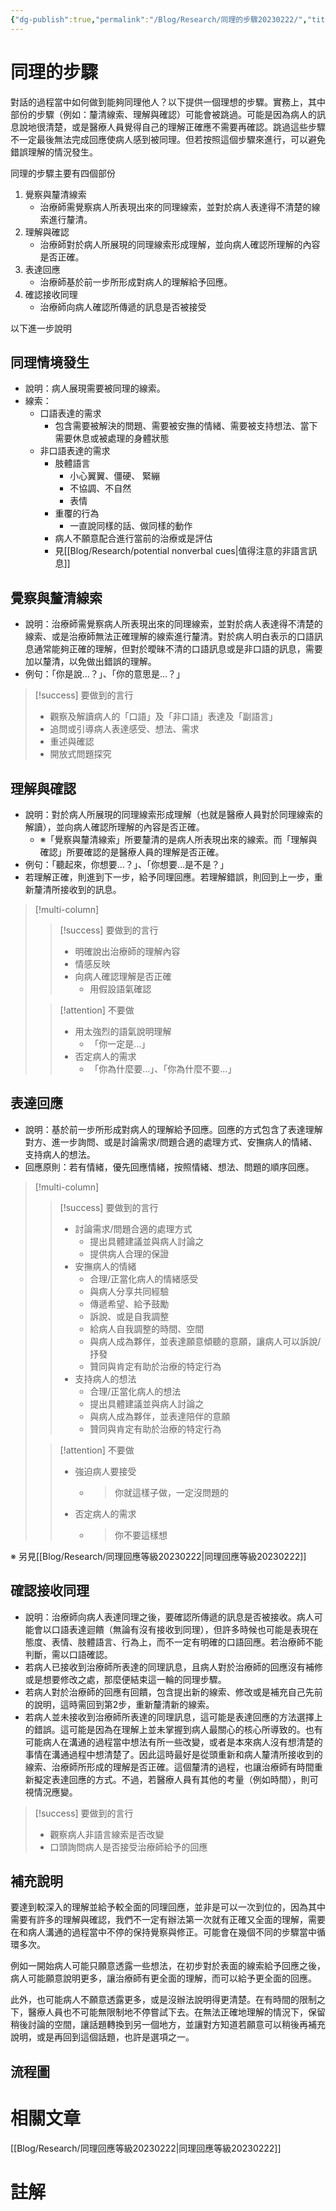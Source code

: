 ```yaml
---
{"dg-publish":true,"permalink":"/Blog/Research/同理的步驟20230222/","title":"同理的步驟","tags":["blog","empathy","empathy/course","manuscript"],"created":"2023-02-22","updated":"2023-02-24"}
---
```



# 同理的步驟

對話的過程當中如何做到能夠同理他人？以下提供一個理想的步驟。實務上，其中部份的步驟（例如：釐清線索、理解與確認）可能會被跳過。可能是因為病人的訊息說地很清楚，或是醫療人員覺得自己的理解正確應不需要再確認。跳過這些步驟不一定最後無法完成回應使病人感到被同理。但若按照這個步驟來進行，可以避免錯誤理解的情況發生。

同理的步驟主要有四個部份

1. 覺察與釐清線索
   - 治療師需覺察病人所表現出來的同理線索，並對於病人表達得不清楚的線索進行釐清。
2. 理解與確認
   - 治療師對於病人所展現的同理線索形成理解，並向病人確認所理解的內容是否正確。
3. 表達回應
   - 治療師基於前一步所形成對病人的理解給予回應。
4. 確認接收同理
   - 治療師向病人確認所傳遞的訊息是否被接受

以下進一步說明

## 同理情境發生

- 說明：病人展現需要被同理的線索。
- 線索：
  - 口語表達的需求
    - 包含需要被解決的問題、需要被安撫的情緒、需要被支持想法、當下需要休息或被處理的身體狀態
  - 非口語表達的需求
    - 肢體語言
      - 小心翼翼、僵硬、 緊繃
      - 不協調、不自然
      - 表情
    - 重覆的行為
      - 一直說同樣的話、做同樣的動作
    - 病人不願意配合進行當前的治療或是評估
    - 見[[Blog/Research/potential nonverbal cues\|值得注意的非語言訊息]]

## 覺察與釐清線索

- 說明：治療師需覺察病人所表現出來的同理線索，並對於病人表達得不清楚的線索、或是治療師無法正確理解的線索進行釐清。對於病人明白表示的口語訊息通常能夠正確的理解，但對於曖昧不清的口語訊息或是非口語的訊息，需要加以釐清，以免做出錯誤的理解。
- 例句：「你是說…？」、「你的意思是…？」

> [!success] 要做到的言行
>
> - 觀察及解讀病人的「口語」及「非口語」表達及「副語言」
> - 追問或引導病人表達感受、想法、需求
> - 重述與確認
> - 開放式問題探究

## 理解與確認

- 說明：對於病人所展現的同理線索形成理解（也就是醫療人員對於同理線索的解讀），並向病人確認所理解的內容是否正確。
  - ※「覺察與釐清線索」所要釐清的是病人所表現出來的線索。而「理解與確認」所要確認的是醫療人員的理解是否正確。
- 例句：「聽起來，你想要…？」、「你想要…是不是？」
- 若理解正確，則進到下一步，給予同理回應。若理解錯誤，則回到上一步，重新釐清所接收到的訊息。

> [!multi-column]
>
> > [!success] 要做到的言行
> >
> > - 明確說出治療師的理解內容
> > - 情感反映
> > - 向病人確認理解是否正確
> >   - 用假設語氣確認
>
> > [!attention] 不要做
> >
> > - 用太強烈的語氣說明理解
> >   - 「你一定是…」
> > - 否定病人的需求
> >   - 「你為什麼要…」、「你為什麼不要…」

## 表達回應

- 說明：基於前一步所形成對病人的理解給予回應。回應的方式包含了表達理解對方、進一步詢問、或是討論需求/問題合適的處理方式、安撫病人的情緒、支持病人的想法。
- 回應原則：若有情緒，優先回應情緒，按照情緒、想法、問題的順序回應。

> [!multi-column]
>
> > [!success] 要做到的言行
> >
> > - 討論需求/問題合適的處理方式
> >   - 提出具體建議並與病人討論之
> >   - 提供病人合理的保證
> > - 安撫病人的情緒
> >   - 合理/正當化病人的情緒感受
> >   - 與病人分享共同經驗
> >   - 傳遞希望、給予鼓勵
> >   - 訴說、或是自我調整
> >   - 給病人自我調整的時間、空間
> >   - 與病人成為夥伴，並表達願意傾聽的意願，讓病人可以訴說/抒發
> >   - 贊同與肯定有助於治療的特定行為
> > - 支持病人的想法
> >   - 合理/正當化病人的想法
> >   - 提出具體建議並與病人討論之
> >   - 與病人成為夥伴，並表達陪伴的意願
> >   - 贊同與肯定有助於治療的特定行為
>
> > [!attention] 不要做
> >
> > - 強迫病人要接受
> >   - > 你就這樣子做，一定沒問題的
> > - 否定病人的需求
> >   - > 你不要這樣想

※ 另見[[Blog/Research/同理回應等級20230222\|同理回應等級20230222]]

## 確認接收同理

- 說明：治療師向病人表達同理之後，要確認所傳遞的訊息是否被接收。病人可能會以口語表達迴饋（無論有沒有接收到同理），但許多時候也可能是表現在態度、表情、肢體語言、行為上，而不一定有明確的口語回應。若治療師不能判斷，需以口語確認。
- 若病人已接收到治療師所表達的同理訊息，且病人對於治療師的回應沒有補修或是想要修改之處，那麼便結束這一輪的同理步驟。
- 若病人對於治療師的回應有回饋，包含提出新的線索、修改或是補充自己先前的說明，這時需回到第2步，重新釐清新的線索。
- 若病人並未接收到治療師所表達的同理訊息，這可能是表達回應的方法選擇上的錯誤。這可能是因為在理解上並未掌握到病人最關心的核心所導致的。也有可能病人在溝通的過程當中想法有所一些改變，或者是本來病人沒有想清楚的事情在溝通過程中想清楚了。因此這時最好是從頭重新和病人釐清所接收到的線索、治療師所形成的理解是否正確。這個釐清的過程，也讓治療師有時間重新擬定表達回應的方式。不過，若醫療人員有其他的考量（例如時間），則可視情況應變。

> [!success] 要做到的言行
>
> - 觀察病人非語言線索是否改變
> - 口頭詢問病人是否接受治療師給予的回應

## 補充說明

要達到較深入的理解並給予較全面的同理回應，並非是可以一次到位的，因為其中需要有許多的理解與確認，我們不一定有辦法第一次就有正確又全面的理解，需要在和病人溝通的過程當中不停的保持覺察與修正。可能會在幾個不同的步驟當中循環多次。

例如一開始病人可能只願意透露一些想法，在初步對於表面的線索給予回應之後，病人可能願意說明更多，讓治療師有更全面的理解，而可以給予更全面的回應。

此外，也可能病人不願意透露更多，或是沒辦法說明得更清楚。在有時間的限制之下，醫療人員也不可能無限制地不停嘗試下去。在無法正確地理解的情況下，保留稍後討論的空間，讓話題轉換到另一個地方，並讓對方知道若願意可以稍後再補充說明，或是再回到這個話題，也許是選項之一。

## 流程圖

<style> .container {font-family: sans-serif; text-align: center;} .button-wrapper button {z-index: 1;height: 40px; width: 100px; margin: 10px;padding: 5px;} .excalidraw .App-menu_top .buttonList { display: flex;} .excalidraw-wrapper { height: 800px; margin: 50px; position: relative;} :root[dir="ltr"] .excalidraw .layer-ui__wrapper .zen-mode-transition.App-menu_bottom--transition-left {transform: none;} </style><script src="https://cdn.jsdelivr.net/npm/react@17/umd/react.production.min.js"></script><script src="https://cdn.jsdelivr.net/npm/react-dom@17/umd/react-dom.production.min.js"></script><script type="text/javascript" src="https://cdn.jsdelivr.net/npm/@excalidraw/excalidraw@0/dist/excalidraw.production.min.js"></script><div id="empathy_steps_20230208excalidraw.md1"></div><script>(function(){const InitialData={"type":"excalidraw","version":2,"source":"https://github.com/zsviczian/obsidian-excalidraw-plugin/releases/tag/1.8.19","elements":[{"type":"text","version":249,"versionNonce":750705796,"isDeleted":false,"id":"IUy0Rvky","fillStyle":"cross-hatch","strokeWidth":1,"strokeStyle":"solid","roughness":1,"opacity":100,"angle":0,"x":-2143.8662274826233,"y":-92.94244911466518,"strokeColor":"#1864ab","backgroundColor":"#82c91e","width":428.75,"height":73.2,"seed":634476328,"groupIds":[],"roundness":null,"boundElements":[],"updated":1675935011930,"link":null,"locked":false,"fontSize":61.251791470267044,"fontFamily":1,"text":"理想的同理步驟","rawText":"理想的同理步驟","textAlign":"left","verticalAlign":"top","containerId":null,"originalText":"理想的同理步驟"},{"type":"rectangle","version":280,"versionNonce":479120290,"isDeleted":false,"id":"dPW15d_ijYPPW9PN-Oimc","fillStyle":"cross-hatch","strokeWidth":4,"strokeStyle":"solid","roughness":1,"opacity":100,"angle":0,"x":-1511.671072529716,"y":59.18891719215594,"strokeColor":"#343a40","backgroundColor":"transparent","width":334.2857142857142,"height":120,"seed":1274026656,"groupIds":["HtZfi0qMjgDszFvC8itc6"],"roundness":null,"boundElements":[{"id":"e_v-3JCI31vX4ipksqdII","type":"arrow"}],"updated":1678634964492,"link":null,"locked":false,"customData":{"legacyTextWrap":true}},{"type":"text","version":249,"versionNonce":1939921278,"isDeleted":false,"id":"fKHEZvO9","fillStyle":"cross-hatch","strokeWidth":4,"strokeStyle":"solid","roughness":1,"opacity":100,"angle":0,"x":-1453.028215386859,"y":93.18891719215594,"strokeColor":"#343a40","backgroundColor":"transparent","width":216,"height":43.199999999999996,"seed":557072224,"groupIds":["HtZfi0qMjgDszFvC8itc6"],"roundness":null,"boundElements":[],"updated":1678634969660,"link":null,"locked":false,"fontSize":36,"fontFamily":1,"text":"同理線索發生","rawText":"同理線索發生","textAlign":"left","verticalAlign":"top","containerId":null,"originalText":"同理線索發生"},{"type":"text","version":103,"versionNonce":150668860,"isDeleted":false,"id":"d2u0IdXf","fillStyle":"cross-hatch","strokeWidth":4,"strokeStyle":"solid","roughness":1,"opacity":100,"angle":0,"x":-1471.0282153868588,"y":376.93438978387326,"strokeColor":"#343a40","backgroundColor":"transparent","width":252,"height":43.199999999999996,"seed":1110136480,"groupIds":["N-1_WVSJjqjCb3eBo5TSY"],"roundness":null,"boundElements":[],"updated":1675935011930,"link":null,"locked":false,"fontSize":36,"fontFamily":1,"text":"覺察與釐清線索","rawText":"覺察與釐清線索","textAlign":"left","verticalAlign":"top","containerId":null,"originalText":"覺察與釐清線索"},{"type":"ellipse","version":178,"versionNonce":1556908932,"isDeleted":false,"id":"x7d-kBr7fN_5CRvhIwf9D","fillStyle":"cross-hatch","strokeWidth":4,"strokeStyle":"solid","roughness":1,"opacity":100,"angle":0,"x":-1523.939980092741,"y":307.6402721368144,"strokeColor":"#343a40","backgroundColor":"transparent","width":358.82352941176464,"height":190.58823529411768,"seed":1065152160,"groupIds":["N-1_WVSJjqjCb3eBo5TSY"],"roundness":null,"boundElements":[{"id":"e_v-3JCI31vX4ipksqdII","type":"arrow"},{"id":"Bj4SMHSByh4OQqGzhUHiy","type":"arrow"},{"id":"iT4BYqrvQD6YAvCW9y0P5","type":"arrow"},{"id":"zbwniMjZQKLTSix18lQzi","type":"arrow"}],"updated":1675935011930,"link":null,"locked":false,"customData":{"legacyTextWrap":true}},{"type":"text","version":130,"versionNonce":213311164,"isDeleted":false,"id":"NjALBLsu","fillStyle":"cross-hatch","strokeWidth":4,"strokeStyle":"solid","roughness":1,"opacity":100,"angle":0,"x":-1435.0282153868588,"y":694.8646050226495,"strokeColor":"#343a40","backgroundColor":"transparent","width":180,"height":43.199999999999996,"seed":79831712,"groupIds":["3vym5WPOw6YhBCfZaSgiV"],"roundness":null,"boundElements":[],"updated":1675935011930,"link":null,"locked":false,"fontSize":36,"fontFamily":1,"text":"理解與確認","rawText":"理解與確認","textAlign":"left","verticalAlign":"top","containerId":null,"originalText":"理解與確認"},{"type":"ellipse","version":204,"versionNonce":1706588932,"isDeleted":false,"id":"UkePRizZzeQerN9jd99AW","fillStyle":"cross-hatch","strokeWidth":4,"strokeStyle":"solid","roughness":1,"opacity":100,"angle":0,"x":-1523.9399800927413,"y":625.5861123755905,"strokeColor":"#343a40","backgroundColor":"transparent","width":358.82352941176464,"height":190.58823529411768,"seed":970905440,"groupIds":["3vym5WPOw6YhBCfZaSgiV"],"roundness":null,"boundElements":[{"id":"Bj4SMHSByh4OQqGzhUHiy","type":"arrow"},{"id":"WHTklkOyT0FjQ9MP4lTGU","type":"arrow"},{"id":"fqYxSwuahICLPemdiLgVR","type":"arrow"},{"id":"fdkaQND_PYX0VYrH1xWo-","type":"arrow"}],"updated":1675935011930,"link":null,"locked":false,"customData":{"legacyTextWrap":true}},{"type":"text","version":251,"versionNonce":1439898684,"isDeleted":false,"id":"crRannfh","fillStyle":"cross-hatch","strokeWidth":4,"strokeStyle":"solid","roughness":1,"opacity":100,"angle":0,"x":-1417.0282153868588,"y":1379.5487545711635,"strokeColor":"#343a40","backgroundColor":"transparent","width":144,"height":43.199999999999996,"seed":1356756832,"groupIds":["YAqq7lIz1MDwn_e6oX5qM"],"roundness":null,"boundElements":[],"updated":1675935093568,"link":null,"locked":false,"fontSize":36,"fontFamily":1,"text":"表達回應","rawText":"表達回應","textAlign":"left","verticalAlign":"top","containerId":null,"originalText":"表達回應"},{"type":"ellipse","version":302,"versionNonce":2041107844,"isDeleted":false,"id":"cn1dhuRwo0tETFmmqeGcz","fillStyle":"cross-hatch","strokeWidth":4,"strokeStyle":"solid","roughness":1,"opacity":100,"angle":0,"x":-1523.939980092741,"y":1310.2546369241045,"strokeColor":"#343a40","backgroundColor":"transparent","width":358.82352941176464,"height":190.58823529411768,"seed":200224416,"groupIds":["YAqq7lIz1MDwn_e6oX5qM"],"roundness":null,"boundElements":[{"id":"EBHje4FnAdkQCARxff6CV","type":"arrow"},{"id":"_WsH5xM99qxt8o_GA_UKb","type":"arrow"},{"id":"zNbfQ17gmeIdURUsLxaWB","type":"arrow"}],"updated":1675935093568,"link":null,"locked":false,"customData":{"legacyTextWrap":true}},{"type":"diamond","version":156,"versionNonce":1960314940,"isDeleted":false,"id":"FLsSzb02ukR_FVj18ZjLJ","fillStyle":"cross-hatch","strokeWidth":4,"strokeStyle":"solid","roughness":1,"opacity":100,"angle":0,"x":-1582.3059931646367,"y":943.5319526143666,"strokeColor":"#343a40","backgroundColor":"transparent","width":475.55555555555566,"height":242.22222222222217,"seed":1030531744,"groupIds":["TYoeW_2TximRaG9wuA1NA"],"roundness":null,"boundElements":[{"id":"WHTklkOyT0FjQ9MP4lTGU","type":"arrow"},{"id":"EBHje4FnAdkQCARxff6CV","type":"arrow"},{"id":"iT4BYqrvQD6YAvCW9y0P5","type":"arrow"},{"id":"fqYxSwuahICLPemdiLgVR","type":"arrow"}],"updated":1675935011930,"link":null,"locked":false,"customData":{"legacyTextWrap":true}},{"type":"text","version":116,"versionNonce":1790486916,"isDeleted":false,"id":"6JmP5kwY","fillStyle":"cross-hatch","strokeWidth":4,"strokeStyle":"solid","roughness":1,"opacity":100,"angle":0,"x":-1453.0282153868588,"y":1038.6430637254778,"strokeColor":"#343a40","backgroundColor":"transparent","width":216,"height":43.199999999999996,"seed":984884896,"groupIds":["TYoeW_2TximRaG9wuA1NA"],"roundness":null,"boundElements":[],"updated":1675935011930,"link":null,"locked":false,"fontSize":36,"fontFamily":1,"text":"理解是否正確","rawText":"理解是否正確","textAlign":"left","verticalAlign":"top","containerId":null,"originalText":"理解是否正確"},{"type":"diamond","version":798,"versionNonce":1143108612,"isDeleted":false,"id":"qPORRdqO7hejDJXKX5uzA","fillStyle":"cross-hatch","strokeWidth":4,"strokeStyle":"solid","roughness":1,"opacity":100,"angle":0,"x":-1710.7186915773354,"y":1869.1463174016562,"strokeColor":"#343a40","backgroundColor":"transparent","width":726.666666666667,"height":242.22222222222217,"seed":177035936,"groupIds":["ETCwcaoR7216JVEKC0Tui"],"roundness":null,"boundElements":[{"id":"OkKDfFhxrAmTPwbgkks-H","type":"arrow"},{"id":"zbwniMjZQKLTSix18lQzi","type":"arrow"},{"id":"zNbfQ17gmeIdURUsLxaWB","type":"arrow"},{"id":"_WsH5xM99qxt8o_GA_UKb","type":"arrow"},{"id":"IFgjDiK2zGJ-BmFf62Imh","type":"arrow"},{"id":"fdkaQND_PYX0VYrH1xWo-","type":"arrow"}],"updated":1675935282147,"link":null,"locked":false,"customData":{"legacyTextWrap":true}},{"type":"text","version":865,"versionNonce":1549112068,"isDeleted":false,"id":"42NMSLTQ","fillStyle":"cross-hatch","strokeWidth":4,"strokeStyle":"solid","roughness":1,"opacity":100,"angle":0,"x":-1419.885358244002,"y":1937.6168035127673,"strokeColor":"#343a40","backgroundColor":"transparent","width":144,"height":86.39999999999999,"seed":864231264,"groupIds":["ETCwcaoR7216JVEKC0Tui"],"roundness":null,"boundElements":[],"updated":1675935208820,"link":null,"locked":false,"fontSize":36,"fontFamily":1,"text":"病人是否\n接收同理","rawText":"病人是否\n接收同理","textAlign":"center","verticalAlign":"top","containerId":null,"originalText":"病人是否\n接收同理"},{"type":"rectangle","version":577,"versionNonce":1808011068,"isDeleted":false,"id":"82VYAUmo2tK7tXJs1lCm7","fillStyle":"cross-hatch","strokeWidth":4,"strokeStyle":"solid","roughness":1,"opacity":100,"angle":0,"x":-1508.8139296725728,"y":2298.7261445685367,"strokeColor":"#343a40","backgroundColor":"transparent","width":334.2857142857142,"height":120,"seed":240901792,"groupIds":["mXsky95tG8qxOTryx7j-X"],"roundness":null,"boundElements":[{"id":"OkKDfFhxrAmTPwbgkks-H","type":"arrow"}],"updated":1675935208820,"link":null,"locked":false,"customData":{"legacyTextWrap":true}},{"type":"text","version":568,"versionNonce":770530948,"isDeleted":false,"id":"MKsNRMO3","fillStyle":"cross-hatch","strokeWidth":4,"strokeStyle":"solid","roughness":1,"opacity":100,"angle":0,"x":-1450.171072529716,"y":2332.7261445685367,"strokeColor":"#343a40","backgroundColor":"transparent","width":216,"height":43.199999999999996,"seed":2093931360,"groupIds":["mXsky95tG8qxOTryx7j-X"],"roundness":null,"boundElements":[],"updated":1675935368910,"link":null,"locked":false,"fontSize":36,"fontFamily":1,"text":"同理步驟完成","rawText":"同理步驟完成","textAlign":"left","verticalAlign":"top","containerId":null,"originalText":"同理步驟完成"},{"type":"arrow","version":61,"versionNonce":968427362,"isDeleted":false,"id":"e_v-3JCI31vX4ipksqdII","fillStyle":"cross-hatch","strokeWidth":4,"strokeStyle":"solid","roughness":1,"opacity":100,"angle":0,"x":-1341.6891955272117,"y":204.39296379836503,"strokeColor":"#343a40","backgroundColor":"transparent","width":5.726130300835393,"height":78.11322664568206,"seed":1215278007,"groupIds":[],"roundness":null,"boundElements":[],"updated":1678634964494,"link":null,"locked":false,"startBinding":{"elementId":"dPW15d_ijYPPW9PN-Oimc","focus":-0.04919329567527005,"gap":25.20404660620909},"endBinding":{"elementId":"x7d-kBr7fN_5CRvhIwf9D","focus":-0.06524818215705522,"gap":25.14607827709338},"lastCommittedPoint":null,"startArrowhead":null,"endArrowhead":"arrow","points":[[0,0],[-5.726130300835393,78.11322664568206]]},{"type":"arrow","version":56,"versionNonce":1149855748,"isDeleted":false,"id":"Bj4SMHSByh4OQqGzhUHiy","fillStyle":"cross-hatch","strokeWidth":4,"strokeStyle":"solid","roughness":1,"opacity":100,"angle":0,"x":-1347.0645989728632,"y":513.017963798365,"strokeColor":"#343a40","backgroundColor":"transparent","width":4.78125,"height":92.625,"seed":1795101401,"groupIds":[],"roundness":null,"boundElements":[],"updated":1675935011930,"link":null,"locked":false,"startBinding":{"elementId":"x7d-kBr7fN_5CRvhIwf9D","focus":0.050344279550937655,"gap":14.805403483773418},"endBinding":{"elementId":"UkePRizZzeQerN9jd99AW","focus":0.04109910416427004,"gap":19.945998614384877},"lastCommittedPoint":null,"startArrowhead":null,"endArrowhead":"arrow","points":[[0,0],[4.78125,92.625]]},{"type":"arrow","version":28,"versionNonce":824445500,"isDeleted":false,"id":"WHTklkOyT0FjQ9MP4lTGU","fillStyle":"cross-hatch","strokeWidth":4,"strokeStyle":"solid","roughness":1,"opacity":100,"angle":0,"x":-1349.1557162357035,"y":844.9085887983648,"strokeColor":"#343a40","backgroundColor":"transparent","width":7.546875,"height":79.765625,"seed":2137863577,"groupIds":[],"roundness":null,"boundElements":[],"updated":1675935011930,"link":null,"locked":false,"startBinding":{"elementId":"UkePRizZzeQerN9jd99AW","focus":0.04780726339425052,"gap":28.74774938548184},"endBinding":{"elementId":"FLsSzb02ukR_FVj18ZjLJ","focus":0.10066738288654804,"gap":21.65701228159186},"lastCommittedPoint":null,"startArrowhead":null,"endArrowhead":"arrow","points":[[0,0],[7.546875,79.765625]]},{"type":"arrow","version":28,"versionNonce":1954252036,"isDeleted":false,"id":"EBHje4FnAdkQCARxff6CV","fillStyle":"cross-hatch","strokeWidth":4,"strokeStyle":"solid","roughness":1,"opacity":100,"angle":0,"x":-1345.258867462509,"y":1202.3979274329995,"strokeColor":"#343a40","backgroundColor":"transparent","width":3.876315733411957,"height":85.59795459637962,"seed":1370994713,"groupIds":[],"roundness":null,"boundElements":[{"type":"text","id":"4P7dLe06"}],"updated":1675935093569,"link":null,"locked":false,"customData":{"legacyTextWrap":true},"startBinding":{"elementId":"FLsSzb02ukR_FVj18ZjLJ","focus":0.018499829464810033,"gap":16.659782499966184},"endBinding":{"elementId":"cn1dhuRwo0tETFmmqeGcz","focus":0.04719096123504909,"gap":22.273055704829147},"lastCommittedPoint":null,"startArrowhead":null,"endArrowhead":"arrow","points":[[0,0],[3.876315733411957,85.59795459637962]]},{"type":"text","version":18,"versionNonce":1129832190,"isDeleted":false,"id":"4P7dLe06","fillStyle":"cross-hatch","strokeWidth":4,"strokeStyle":"solid","roughness":1,"opacity":100,"angle":0,"x":-1361.320709595803,"y":1223.5969047311894,"strokeColor":"#343a40","backgroundColor":"transparent","width":36,"height":43.199999999999996,"seed":153374713,"groupIds":[],"roundness":null,"boundElements":[],"updated":1678634962551,"link":null,"locked":false,"fontSize":36,"fontFamily":1,"text":"是","rawText":"是","textAlign":"center","verticalAlign":"middle","containerId":"EBHje4FnAdkQCARxff6CV","originalText":"是"},{"type":"arrow","version":566,"versionNonce":1893709244,"isDeleted":false,"id":"_WsH5xM99qxt8o_GA_UKb","fillStyle":"cross-hatch","strokeWidth":4,"strokeStyle":"solid","roughness":1,"opacity":100,"angle":0,"x":-1349.952916545215,"y":1519.1574574965166,"strokeColor":"#343a40","backgroundColor":"transparent","width":0.27362931543552804,"height":62.403507981595794,"seed":680294711,"groupIds":[],"roundness":null,"boundElements":[],"updated":1675935258925,"link":null,"locked":false,"startBinding":{"elementId":"cn1dhuRwo0tETFmmqeGcz","focus":0.027459358478578978,"gap":18.355908119159253},"endBinding":{"elementId":"-GW_SFbAQbgF7n88buctO","focus":-0.035658293613722296,"gap":3.1604065236820276},"lastCommittedPoint":null,"startArrowhead":null,"endArrowhead":"arrow","points":[[0,0],[-0.27362931543552804,62.403507981595794]]},{"type":"arrow","version":1280,"versionNonce":594986940,"isDeleted":false,"id":"OkKDfFhxrAmTPwbgkks-H","fillStyle":"cross-hatch","strokeWidth":4,"strokeStyle":"solid","roughness":1,"opacity":100,"angle":0,"x":-1334.2568673296114,"y":2128.2137660993885,"strokeColor":"#343a40","backgroundColor":"transparent","width":0.055642359537387165,"height":148.04080484183305,"seed":1686849527,"groupIds":[],"roundness":null,"boundElements":[{"type":"text","id":"MePsSgoq"}],"updated":1675935208820,"link":null,"locked":false,"customData":{"legacyTextWrap":true},"startBinding":{"elementId":"qPORRdqO7hejDJXKX5uzA","focus":-0.03627684162226953,"gap":20.13237836222477},"endBinding":{"elementId":"82VYAUmo2tK7tXJs1lCm7","focus":0.043834219519213256,"gap":22.471573627315138},"lastCommittedPoint":null,"startArrowhead":null,"endArrowhead":"arrow","points":[[0,0],[-0.055642359537387165,148.04080484183305]]},{"type":"text","version":33,"versionNonce":634918882,"isDeleted":false,"id":"MePsSgoq","fillStyle":"cross-hatch","strokeWidth":4,"strokeStyle":"solid","roughness":1,"opacity":100,"angle":0,"x":-1352.28468850938,"y":2180.634168520305,"strokeColor":"#343a40","backgroundColor":"transparent","width":36,"height":43.199999999999996,"seed":140288791,"groupIds":[],"roundness":null,"boundElements":[],"updated":1678634962552,"link":null,"locked":false,"fontSize":36,"fontFamily":1,"text":"是","rawText":"是","textAlign":"center","verticalAlign":"middle","containerId":"OkKDfFhxrAmTPwbgkks-H","originalText":"是"},{"type":"arrow","version":228,"versionNonce":1491289604,"isDeleted":false,"id":"iT4BYqrvQD6YAvCW9y0P5","fillStyle":"cross-hatch","strokeWidth":4,"strokeStyle":"solid","roughness":1,"opacity":100,"angle":0,"x":-1079.6297778868598,"y":1061.961168163444,"strokeColor":"#e67700","backgroundColor":"transparent","width":308.5677083333335,"height":695.4947916666666,"seed":1459357465,"groupIds":[],"roundness":{"type":2},"boundElements":[],"updated":1675935011930,"link":null,"locked":false,"startBinding":{"elementId":"mz7Me4DZ","focus":1.495942063754654,"gap":14.65885416666697},"endBinding":{"elementId":"x7d-kBr7fN_5CRvhIwf9D","focus":-0.22608081079652803,"gap":10.299837955190213},"lastCommittedPoint":null,"startArrowhead":null,"endArrowhead":"arrow","points":[[0,0],[228.40364583333348,7.552083333333485],[208.95052083333348,-687.9427083333331],[-80.1640625,-683.4505208333331]]},{"type":"arrow","version":719,"versionNonce":917498244,"isDeleted":false,"id":"zbwniMjZQKLTSix18lQzi","fillStyle":"cross-hatch","strokeWidth":4,"strokeStyle":"solid","roughness":1,"opacity":100,"angle":0,"x":-1727.2919615187154,"y":2010.2574285127673,"strokeColor":"#e67700","backgroundColor":"transparent","width":388.6007089443526,"height":1618.2620341588474,"seed":1634092697,"groupIds":[],"roundness":{"type":2},"boundElements":[],"updated":1675935286528,"link":null,"locked":false,"startBinding":{"elementId":"qPORRdqO7hejDJXKX5uzA","focus":-1.0777133158513956,"gap":24.21459409016687},"endBinding":{"elementId":"x7d-kBr7fN_5CRvhIwf9D","focus":0.04406359066182515,"gap":22.139440262095263},"lastCommittedPoint":null,"startArrowhead":null,"endArrowhead":"arrow","points":[[0,0],[-207.0800801890175,-355.11917701599054],[-161.47937124466483,-1618.2620341588474],[181.5206287553351,-1614.0149858804275]]},{"type":"arrow","version":213,"versionNonce":1410590084,"isDeleted":false,"id":"fqYxSwuahICLPemdiLgVR","fillStyle":"cross-hatch","strokeWidth":4,"strokeStyle":"solid","roughness":1,"opacity":100,"angle":0,"x":-1086.5516528868598,"y":1064.8257514967775,"strokeColor":"#e67700","backgroundColor":"transparent","width":193.9453125,"height":365.2994791666665,"seed":1875758071,"groupIds":[],"roundness":{"type":2},"boundElements":[],"updated":1675935011930,"link":null,"locked":false,"startBinding":{"elementId":"FLsSzb02ukR_FVj18ZjLJ","focus":-0.0715785481742591,"gap":9.330277023820187},"endBinding":{"elementId":"UkePRizZzeQerN9jd99AW","focus":-0.17716394193900886,"gap":20.56391093332158},"lastCommittedPoint":null,"startArrowhead":null,"endArrowhead":"arrow","points":[[0,0],[133.95833333333348,4.596354166666515],[125.49479166666652,-360.5859375],[-59.986979166666515,-360.703125]]},{"type":"arrow","version":795,"versionNonce":162378812,"isDeleted":false,"id":"zNbfQ17gmeIdURUsLxaWB","fillStyle":"cross-hatch","strokeWidth":4,"strokeStyle":"solid","roughness":1,"opacity":100,"angle":0,"x":-1714.15508059222,"y":1987.4002856556242,"strokeColor":"#e67700","backgroundColor":"transparent","width":258.6012856433942,"height":607.0284213511916,"seed":946234519,"groupIds":[],"roundness":{"type":2},"boundElements":[],"updated":1675935278555,"link":null,"locked":false,"startBinding":{"elementId":"qPORRdqO7hejDJXKX5uzA","focus":-1.007489045425851,"gap":3.7972053300577073},"endBinding":{"elementId":"cn1dhuRwo0tETFmmqeGcz","focus":0.270309526758044,"gap":28.389899249203097},"lastCommittedPoint":null,"startArrowhead":null,"endArrowhead":"arrow","points":[[0,0],[-67.7989043880998,-270.7848781719151],[-92.7085491287882,-606.2891884818515],[165.89273651460599,-607.0284213511916]]},{"type":"arrow","version":782,"versionNonce":815175356,"isDeleted":false,"id":"fdkaQND_PYX0VYrH1xWo-","fillStyle":"cross-hatch","strokeWidth":4,"strokeStyle":"solid","roughness":1,"opacity":100,"angle":0,"x":-1716.8963305737311,"y":2007.4002856556242,"strokeColor":"#e67700","backgroundColor":"transparent","width":345.33791409363107,"height":1323.8131679945423,"seed":598344217,"groupIds":[],"roundness":{"type":2},"boundElements":[],"updated":1675935283266,"link":null,"locked":false,"startBinding":{"elementId":"qPORRdqO7hejDJXKX5uzA","focus":-1.0386457974963919,"gap":18.21668323138296},"endBinding":{"elementId":"UkePRizZzeQerN9jd99AW","focus":0.37647705496929745,"gap":13.939629432690992},"lastCommittedPoint":null,"startArrowhead":null,"endArrowhead":"arrow","points":[[0,0],[-155.69072544725805,-339.40701199373166],[-127.24155212242442,-1323.8131679945423],[189.64718864637302,-1322.9146875389442]]},{"type":"text","version":130,"versionNonce":1812417796,"isDeleted":false,"id":"qCaTZrno","fillStyle":"cross-hatch","strokeWidth":4,"strokeStyle":"solid","roughness":1,"opacity":100,"angle":0,"x":-1703.711995148764,"y":1903.7513467348726,"strokeColor":"#e67700","backgroundColor":"transparent","width":36,"height":43.199999999999996,"seed":1412480665,"groupIds":[],"roundness":null,"boundElements":[],"updated":1675935290843,"link":null,"locked":false,"fontSize":36,"fontFamily":1,"text":"否","rawText":"否","textAlign":"center","verticalAlign":"top","containerId":null,"originalText":"否"},{"type":"text","version":62,"versionNonce":1462981764,"isDeleted":false,"id":"mz7Me4DZ","fillStyle":"cross-hatch","strokeWidth":4,"strokeStyle":"solid","roughness":1,"opacity":100,"angle":0,"x":-1064.9709237201928,"y":997.2479985205869,"strokeColor":"#e67700","backgroundColor":"transparent","width":36,"height":43.199999999999996,"seed":460730425,"groupIds":[],"roundness":null,"boundElements":[{"id":"iT4BYqrvQD6YAvCW9y0P5","type":"arrow"}],"updated":1675935011930,"link":null,"locked":false,"customData":{"legacyTextWrap":true},"fontSize":36,"fontFamily":1,"text":"否","rawText":"否","textAlign":"center","verticalAlign":"top","containerId":null,"originalText":"否"},{"type":"text","version":284,"versionNonce":11187900,"isDeleted":false,"id":"wKX4wXPF","fillStyle":"cross-hatch","strokeWidth":4,"strokeStyle":"solid","roughness":1,"opacity":100,"angle":0,"x":-1959.4560905725612,"y":2076.686490584078,"strokeColor":"#343a40","backgroundColor":"transparent","width":468,"height":43.199999999999996,"seed":667430147,"groupIds":[],"roundness":null,"boundElements":[],"updated":1675935293178,"link":null,"locked":false,"fontSize":36,"fontFamily":1,"text":"（治療師判斷該回到哪一步）","rawText":"（治療師判斷該回到哪一步）","textAlign":"center","verticalAlign":"top","containerId":null,"originalText":"（治療師判斷該回到哪一步）"},{"type":"text","version":335,"versionNonce":1732613180,"isDeleted":false,"id":"XuYovDoT","fillStyle":"cross-hatch","strokeWidth":4,"strokeStyle":"solid","roughness":1,"opacity":100,"angle":0,"x":-1452.7604893847342,"y":1653.9632762983647,"strokeColor":"#343a40","backgroundColor":"transparent","width":216,"height":43.199999999999996,"seed":1895631036,"groupIds":["iklVTxJX8UGE4dbEKKoGy"],"roundness":null,"boundElements":[],"updated":1675935255070,"link":null,"locked":false,"fontSize":36,"fontFamily":1,"text":"確認接收同理","rawText":"確認接收同理","textAlign":"left","verticalAlign":"top","containerId":null,"originalText":"確認接收同理"},{"type":"ellipse","version":351,"versionNonce":514432644,"isDeleted":false,"id":"-GW_SFbAQbgF7n88buctO","fillStyle":"cross-hatch","strokeWidth":4,"strokeStyle":"solid","roughness":1,"opacity":100,"angle":0,"x":-1523.6722540906167,"y":1584.6691586513052,"strokeColor":"#343a40","backgroundColor":"transparent","width":358.82352941176464,"height":190.58823529411768,"seed":1874981124,"groupIds":["iklVTxJX8UGE4dbEKKoGy"],"roundness":null,"boundElements":[{"id":"_WsH5xM99qxt8o_GA_UKb","type":"arrow"},{"id":"IFgjDiK2zGJ-BmFf62Imh","type":"arrow"}],"updated":1675935264460,"link":null,"locked":false,"customData":{"legacyTextWrap":true}},{"type":"arrow","version":23,"versionNonce":824736700,"isDeleted":false,"id":"IFgjDiK2zGJ-BmFf62Imh","fillStyle":"cross-hatch","strokeWidth":4,"strokeStyle":"solid","roughness":1,"opacity":100,"angle":0,"x":-1347.1176322418778,"y":1779.9632762983642,"strokeColor":"#343a40","backgroundColor":"transparent","width":0,"height":77.14285714285688,"seed":1449956356,"groupIds":[],"roundness":{"type":2},"boundElements":[],"updated":1675935264461,"link":null,"locked":false,"startBinding":{"elementId":"-GW_SFbAQbgF7n88buctO","focus":0.015925058548013356,"gap":4.717800283810462},"endBinding":{"elementId":"qPORRdqO7hejDJXKX5uzA","focus":0.0007368605563050373,"gap":11.50698382427683},"lastCommittedPoint":null,"startArrowhead":null,"endArrowhead":"arrow","points":[[0,0],[0,77.14285714285688]]}],"appState":{"theme":"light","viewBackgroundColor":"#ffffff","currentItemStrokeColor":"#343a40","currentItemBackgroundColor":"transparent","currentItemFillStyle":"cross-hatch","currentItemStrokeWidth":4,"currentItemStrokeStyle":"solid","currentItemRoughness":1,"currentItemOpacity":100,"currentItemFontFamily":1,"currentItemFontSize":36,"currentItemTextAlign":"center","currentItemStartArrowhead":null,"currentItemEndArrowhead":"arrow","scrollX":4081.3105439319006,"scrollY":189.27333084449265,"zoom":{"value":0.35000000000000003},"currentItemRoundness":"round","gridSize":null,"colorPalette":{},"currentStrokeOptions":null,"previousGridSize":null},"files":{}};InitialData.scrollToContent=true;App=()=>{const e=React.useRef(null),t=React.useRef(null),[n,i]=React.useState({width:void 0,height:void 0});return React.useEffect(()=>{i({width:t.current.getBoundingClientRect().width,height:t.current.getBoundingClientRect().height});const e=()=>{i({width:t.current.getBoundingClientRect().width,height:t.current.getBoundingClientRect().height})};return window.addEventListener("resize",e),()=>window.removeEventListener("resize",e)},[t]),React.createElement(React.Fragment,null,React.createElement("div",{className:"excalidraw-wrapper",ref:t},React.createElement(ExcalidrawLib.Excalidraw,{ref:e,width:n.width,height:n.height,initialData:InitialData,viewModeEnabled:!0,zenModeEnabled:!0,gridModeEnabled:!1})))},excalidrawWrapper=document.getElementById("empathy_steps_20230208excalidraw.md1");ReactDOM.render(React.createElement(App),excalidrawWrapper);})();</script>

# 相關文章

[[Blog/Research/同理回應等級20230222\|同理回應等級20230222]]

# 註解

[^1]: 另見[[Blog/Research/empathy my point of view\|empathy my point of view]]
[^2]: 見同理步驟中，基本的行為態度

